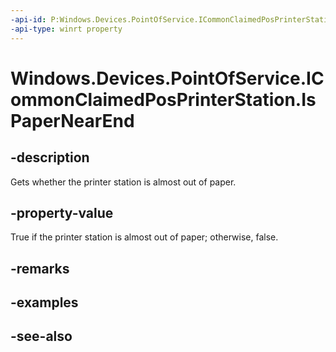 ```yaml
---
-api-id: P:Windows.Devices.PointOfService.ICommonClaimedPosPrinterStation.IsPaperNearEnd
-api-type: winrt property
---
```


<!-- Property syntax
public bool IsPaperNearEnd { get; }
-->

# Windows.Devices.PointOfService.ICommonClaimedPosPrinterStation.IsPaperNearEnd

## -description
Gets whether the printer station is almost out of paper.

## -property-value
True if the printer station is almost out of paper; otherwise, false.

## -remarks

## -examples

## -see-also
